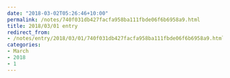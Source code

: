 ```yaml
---
date: "2018-03-02T05:26:46+10:00"
permalink: /notes/740f031db427facfa958ba111fbde06f6b6958a9.html
title: 2018/03/01 entry
redirect_from:
- /notes/entry/2018/03/01/740f031db427facfa958ba111fbde06f6b6958a9.html
categories:
- March
- 2018
- 1
---
```


